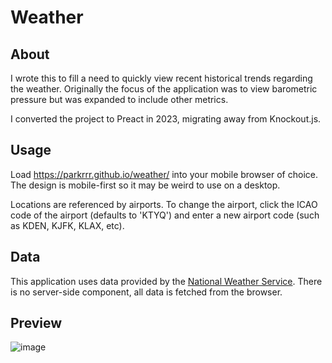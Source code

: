 # Weather

## About
I wrote this to fill a need to quickly view recent historical trends regarding the weather. Originally the focus of the application was to view barometric pressure but was expanded to include other metrics.

I converted the project to Preact in 2023, migrating away from Knockout.js.

## Usage
Load https://parkrrr.github.io/weather/ into your mobile browser of choice. The design is mobile-first so it may be weird to use on a desktop.

Locations are referenced by airports. To change the airport, click the ICAO code of the airport (defaults to 'KTYQ') and enter a new airport code (such as KDEN, KJFK, KLAX, etc).

## Data
This application uses data provided by the [National Weather Service](https://www.weather.gov/documentation/services-web-api). There is no server-side component, all data is fetched from the browser.

## Preview
![image](https://github.com/parkrrr/weather/assets/393737/34914231-88ba-43f7-99da-2b71fe2782ee)
